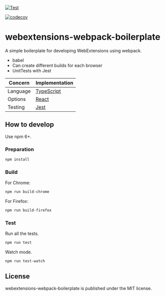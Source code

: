 [![Test](https://github.com/wtetsu/webextensions-webpack-boilerplate/workflows/CI/badge.svg)](https://github.com/wtetsu/mouse-dictionary/actions?query=workflow%3ATest)

[![codecov](https://codecov.io/gh/wtetsu/webextensions-webpack-boilerplate/branch/master/graph/badge.svg?token=Bly5yadIjQ)](https://codecov.io/gh/wtetsu/webextensions-webpack-boilerplate)

# webextensions-webpack-boilerplate

A simple boilerplate for developing WebExtensions using webpack.

- babel
- Can create different builds for each browser
- UnitTests with Jest

| Concern  | Implementation                                |
| -------- | --------------------------------------------- |
| Language | [TypeScript](https://www.typescriptlang.org/) |
| Options  | [React](https://reactjs.org/)                 |
| Testing  | [Jest](https://jestjs.io/)                    |

## How to develop

Use npm 6+.

### Preparation

```sh
npm install
```

### Build

For Chrome:

```sh
npm run build-chrome
```

For Firefox:

```sh
npm run build-firefox
```

### Test

Run all the tests.

```sh
npm run test
```

Watch mode.

```sh
npm run test-watch
```

## License

webextensions-webpack-boilerplate is published under the MIT license.
